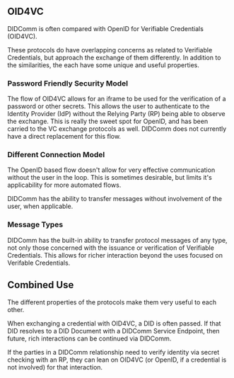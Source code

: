 ## OID4VC

DIDComm is often compared with OpenID for Verifiable Credentials (OID4VC). 

These protocols do have overlapping concerns as related to Verifiable Credentials, but approach the exchange of them differently. In addition to the similarities, the each have some unique and useful properties.

### Password Friendly Security Model

The flow of OID4VC allows for an iframe to be used for the verification of a password or other secrets. This allows the user to authenticate to the Identity Provider (IdP) without the Relying Party (RP) being able to observe the exchange. This is really the sweet spot for OpenID, and has been carried to the VC exchange protocols as well. DIDComm does not currently have a direct replacement for this flow.

### Different Connection Model

The OpenID based flow doesn't allow for very effective communication without the user in the loop. This is sometimes desirable, but limits it's applicability for more automated flows.

DIDComm has the ability to transfer messages without involvement of the user, when applicable. 

### Message Types

DIDComm has the built-in ability to transfer protocol messages of any type, not only those concerned with the issuance or verification of Verifiable Credentials. This allows for richer interaction beyond the uses focused on Verifable Credentials.

## Combined Use

The different properties of the protocols make them very useful to each other.

When exchanging a credential with OID4VC, a DID is often passed. If that DID resolves to a DID Document with a DIDComm Service Endpoint, then future, rich interactions can be continued via DIDComm.

If the parties in a DIDComm relationship need to verify identity via secret checking with an RP, they can lean on OID4VC (or OpenID, if a credential is not involved) for that interaction.